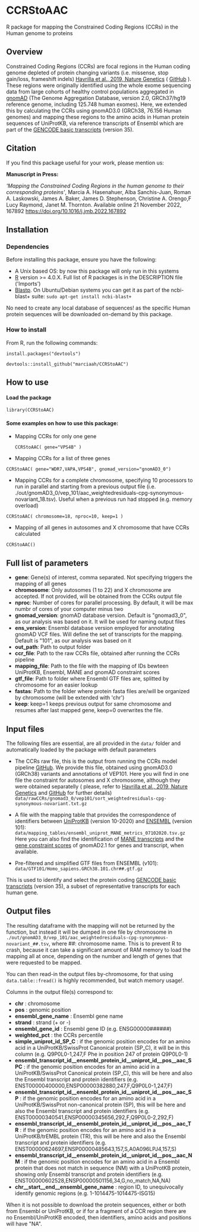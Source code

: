 # CCRStoAAC

R package for mapping the Constrained Coding Regions (CCRs) in the Human genome to proteins


## Overview

Constrained Coding Regions (CCRs) are focal regions in the Human coding genome depleted of protein changing variants (i.e. missense, stop gain/loss, frameshift indels) [Havrilla et al., 2019, Nature Genetics](https://doi.org/10.1038%2Fs41588-018-0294-6) ( [GitHub](https://github.com/quinlan-lab/ccr) ). These regions were originally identified using the whole exome sequencing data from large cohorts of healthy control populations aggregated in [gnomAD](https://gnomad.broadinstitute.org/) (The Genome Aggregation Database, version 2.0, GRCh37/hg19 reference genome, including 125.748 human exomes). 
Here, we extended this by calculating the CCRs using gnomAD3.0 (GRCh38, 76.156  Human genomes) and mapping these regions to the amino acids in Human protein sequences of UniProtKB, via reference transcripts of Ensembl which are part of the [GENCODE basic transcripts](https://www.gencodegenes.org/human/) (version 35).


 

## Citation

If you find this package useful for your work, please mention us: 

**Manuscript in Press:**

*'Mapping the Constrained Coding Regions in the human genome to their corresponding proteins'*,
Marcia A. Hasenahuer, Alba Sanchis-Juan, Roman A. Laskowski, James A. Baker, James D. Stephenson, Christine A. Orengo,F Lucy Raymond, Janet M. Thornton.
Available online 21 November 2022, 167892
https://doi.org/10.1016/j.jmb.2022.167892

## Installation

### Dependencies

Before installing this package, ensure you have the following: 
  - A Unix based OS: by now this package will only run in this systems
  - [R](https://cran.r-project.org/) version >= 4.0.X. Full list of R packages is in the DESCRIPTION file ('Imports') 
  - [Blastp](https://blast.ncbi.nlm.nih.gov/Blast.cgi?CMD=Web&PAGE_TYPE=BlastDocs&DOC_TYPE=Download). On Ubuntu/Debian systems you can get it as part of the ncbi-blast+ suite:
  ``sudo apt-get install ncbi-blast+``
  
  No need to create any local database of sequences! as the specific Human protein sequences will be downloaded on-demand by this package.

### How to install

From R, run the following commands:
	
``install.packages("devtools")``

``devtools::install_github("marciaah/CCRStoAAC")``


## How to use

#### Load the package
 ``library(CCRStoAAC)``

#### Some examples on how to use this package:

- Mapping CCRs for only one gene
  
  ``CCRStoAAC( gene="VPS4B" )``
 
- Mapping CCRs for a list of three genes
 
 ``CCRStoAAC( gene="WDR7,VAPA,VPS4B", gnomad_version="gnomAD3_0")``

- Mapping CCRs for a complete chromosome, specifying 10 processors to run in parallel and starting from a previous
 output file (i.e. ./out/gnomAD3_0/vep_101/aac_weightedresiduals-cpg-synonymous-novariant_18.tsv). Useful when a previous run had stopped (e.g. memory overload)
 
 ``CCRStoAAC( chromosome=18, nproc=10, keep=1 )``

- Mapping of all genes in autosomes and X chromosome that have CCRs calculated
 
 ``CCRStoAAC()`` 


## Full list of parameters

- **gene**: Gene(s) of interest, comma separated. Not specifying triggers the mapping of all genes
- **chromosome**: Only autosomes (1 to 22) and X chromosome are accepted. If not provided, will be obtained from the CCRs output file 
- **nproc**: Number of cores for parallel processing. By default, it will be max numbr of cores of your computer minus two
- **gnomad_version**: gnomAD database version. Default is "gnomad3_0", as our analysis was based on it. It will be used for naming output files
- **ens_version**: Ensembl database version employed for annotating gnomAD VCF files. Will define the set of transcripts for the mapping. Default is "101", as our analysis was based on it
- **out_path**: Path to output folder
- **ccr_file**: Path to the raw CCRs file, obtained after running the CCRs pipeline
- **mapping_file**: Path to the file with the mapping of IDs bewteen UniProtKB, Ensembl, MANE and gnomAD constraint scores
- **gtf_file**: Path to folder where Ensembl GTF files are, splitted by chromosome for an easier lookup
- **fastas**: Path to the folder where protein fasta files are/will be organized by chromosome (will be extended with 'chr')
- **keep**: keep=1 keeps previous output for same chromosome and resumes after last mapped gene, keep=0 overwrites the file. 



## Input files

The following files are essential, are all provided in the ``data/`` folder and automatically loaded by the package with default parameters

  - The CCRs raw file, this is the output from running the CCRs model pipeline  [GitHub](https://github.com/quinlan-lab/ccr). We provide this file, obtained using gnomAD3.0 (GRCh38) variants and annotations of VEP101. Here you will find in one file the constraint for autosomes and X chromosome, although they were obtained separatelly ( please, refer to [Havrilla et al., 2019, Nature Genetics](https://doi.org/10.1038%2Fs41588-018-0294-6) and [GitHub](https://github.com/quinlan-lab/ccr) for further details) 
  ``data/rawCCRs/gnomad3_0/vep101/sort_weightedresiduals-cpg-synonymous-novariant.txt.gz``

  - A file with the mapping table that provides the correspondence of identifiers between [UniProtKB](https://www.uniprot.org/) (version 10-2020) and [ENSEMBL](https://www.ensembl.org/index.html) (version 101):
  ``data/mapping_tables/ensembl_uniprot_MANE_metrics_07102020.tsv.gz``
  Here you can also find the identification of [MANE transcripts](https://www.ncbi.nlm.nih.gov/refseq/MANE/) and the [gene constraint scores](https://gnomad.broadinstitute.org/help/constraint) of gnomAD2.1 for genes and transcript, when available.

  - Pre-filtered and simplified GTF files from ENSEMBL (v101):
  ``data/GTF101/Homo_sapiens.GRCh38.101.chr##.gtf.gz``

  This is used to identify and select the protein coding [GENCODE basic transcripts](https://www.gencodegenes.org/human/) (version 35), a subset of representative transcripts for each human gene.

## Output files

The resulting dataframe with the mapping will not be returned by the function, but instead it will be dumped in one file by chromosome in ``./out/gnomAD3_0/vep_101/aac_weightedresiduals-cpg-synonymous-novariant_##.tsv``, where ##: chromosome name. This is to prevent R to crash, because it can take a significant amount of RAM memory to load the mapping all at once, depending on the number and length of genes that were requested to be mapped.

You can then read-in the output files by-chromosome, for that using ``data.table::fread()`` is highly recommended, but watch memory usage!.

Columns in the output file(s) correspond to:
  
- **chr** : chromosome 
- **pos** : genomic position
- **ensembl_gene_name** : Ensembl gene name
- **strand** : strand (+ or -)
- **ensembl_gene_id** : Ensembl gene ID (e.g. ENSG00000######)
- **weighted_pct** : the CCRs percentile
- **simple_uniprot_id_SP_C** : if the genomic position encodes for an amino acid in a UniProtKB/SwissProt Canonical protein (SP_C), it will be in this column (e.g. Q9P0L0-1,247,F Phe in position 247 of protein Q9P0L0-1) 
- **ensembl_transcript_id__ensembl_protein_id__uniprot_id__pos__aac_SPC** : if the genomic position encodes for an amino acid in a UniProtKB/SwissProt Canonical protein (SP_C), this will be here and also the Ensembl transcript and protein identifiers (e.g. ENST00000400000,ENSP00000382880,247,F,Q9P0L0-1,247,F)
- **ensembl_transcript_id__ensembl_protein_id__uniprot_id__pos__aac_SP** : if the genomic position encodes for an amino acid in a UniProtKB/SwissProt non-canonical protein (SP), this will be here and also the Ensembl transcript and protein identifiers (e.g. ENST00000340541,ENSP00000345656,292,F,Q9P0L0-2,292,F)
- **ensembl_transcript_id__ensembl_protein_id__uniprot_id__pos__aac_TR** : if the genomic position encodes for an amino acid in a UniProtKB/trEMBL protein (TR), this will be here and also the Ensembl transcript and protein identifiers (e.g. ENST00000624697,ENSP00000485643,157,S,A0A096LPJ4,157,S)
- **ensembl_transcript_id__ensembl_protein_id__uniprot_id__pos__aac_NM** : if the genomic position encodes for an amino acid in a Ensembl protein that does not match in sequence (NM) with a UniProtKB protein, showing only Ensembl transcript and protein identifiers (e.g. ENST00000602528,ENSP00000501156,34,G,no_match,NA,NA)
- **chr__start__end__ensembl_gene_name** : region ID, to unequivocally identify genomic regions (e.g. 1-1014475-1014475-ISG15) 

When it is not possible to download the protein sequences, either or both from Ensembl or UniProtKB, or if for a fragment of a CCR region there are no Ensembl/UniProtKB encoded, then identifiers, amino acids and positions will have "NA".  



